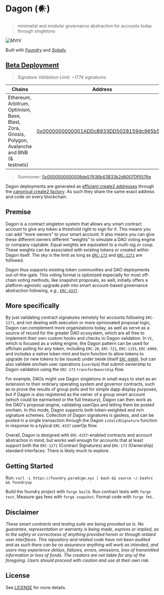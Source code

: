 # Dagon (𒀭)
> minimalist and modular governance abstraction for accounts today through singletons

![MVIV](https://github.com/Moloch-Mystics/dagon/assets/92001561/671fe3dc-92ee-4c38-8004-982100203465)

Built with *[Foundry](https://github.com/foundry-rs/forge-std)* and *[Solady](https://github.com/vectorized/solady)*.

## [Beta Deployment](https://contractscan.xyz/contract/0x0000000000001ADDcB933DD5028159dc965b5b7f)
> *Signature Validation Limit: ~1774 signatures*

Chains           | Address                                 | 
----------------|-----------------------------------------|
Ethereum, Arbitrum, Optimism, Base, Blast, Zora, Gnosis, Polygon, Avalanche and BNB (& testnets) | [0x0000000000001ADDcB933DD5028159dc965b5b7f](https://etherscan.io/address/0x0000000000001ADDcB933DD5028159dc965b5b7f#code) |

> Summoner: [0x0000000000008de57636b43B33b2d6007Df5576e](https://etherscan.io/address/0x0000000000008de57636b43B33b2d6007Df5576e#code)

Dagon deployments are generated as [efficient create2 addresses](https://medium.com/coinmonks/on-efficient-ethereum-addresses-3fef0596e263) through the [canonical create2 factory](https://etherscan.io/address/0x0000000000ffe8b47b3e2130213b802212439497#code). As such they share the same exact address and code on every blockchain.

## Premise

Dagon is a contract singleton system that allows any smart contract account to give any token a threshold right to sign for it. This means you can add "more owners" to your smart account. It also means you can give these different owners different "weights" to simulate a DAO voting engine or company captable. Equal weights are equivalent to a multi-sig or coop. These weights can be associated with existing tokens or created within Dagon itself. The sky is the limit as long as [`ERC-173`](https://eips.ethereum.org/EIPS/eip-173) and [`ERC-1271`](https://eips.ethereum.org/EIPS/eip-1271) are followed.

Dagon thus supports existing token communities and DAO deployments out-of-the-gate. This voting format is optimized especially for most off-chain voting methods, like snapshot proposals, as well, initially offers a platform-agnostic upgrade path into smart account-based governance abstraction following, *e.g.*, [`ERC-4337`](https://eips.ethereum.org/EIPS/eip-4337).

## More specifically

By just validating contract signatures remotely for accounts following `ERC-1271`, and not dealing with execution or more opinionated proposal logic, Dagon can complement more organizations today, as well as serve as a source of record for the greater DAO ecosystem, which are all free to implement their own custom hooks and checks to Dagon validation. In `V1`, which is focused as a voting engine, the Dagon pattern can be used for offchain polling for any token, including `ERC-20`, `ERC-721`, `ERC-1155`, `ERC-6909`, and includes a native token mint and burn function to allow tokens to upgrade (or new tokens to be issued) under `DAGON` (itself [`ERC-6909`](https://eips.ethereum.org/EIPS/eip-6909)), but can also validate onchain user operations (`userOp`s) that submit ownership to Dagon validation using the `ERC-173` `transferOwnership` flow.

For example, DAOs might use Dagon singletons in small ways to start as an extension to their ordinary operating system and governor contracts, such as to prove the results of group polls and for simple dapp display purposes, but if Dagon is also registered as the owner of a group smart account (which could be earmarked or the full treasury), Dagon can then work as the DAO's proposal engine, validating userOps and letting them be posted onchain. In this mode, Dagon supports both token-weighted and m/n signature schemes. Collection of Dagon signatures is gasless, and can be posted in a single transaction through the Dagon `isValidSignature` function in response to a typical `ERC-4337` userOp flow.

Overall, Dagon is designed with `ERC-4337`-enabled contracts and account abstraction in mind, but works well enough for accounts that at least support both the `ERC-1271` (Contract Signatures) and `ERC-173` (Ownership) standard interfaces. There is likely much to explore.

## Getting Started

Run: `curl -L https://foundry.paradigm.xyz | bash && source ~/.bashrc && foundryup`

Build the foundry project with `forge build`. Run contract tests with `forge test`. Measure gas fees with `forge snapshot`. Format code with `forge fmt`.

## Disclaimer

*These smart contracts and testing suite are being provided as is. No guarantee, representation or warranty is being made, express or implied, as to the safety or correctness of anything provided herein or through related user interfaces. This repository and related code have not been audited and as such there can be no assurance anything will work as intended, and users may experience delays, failures, errors, omissions, loss of transmitted information or loss of funds. The creators are not liable for any of the foregoing. Users should proceed with caution and use at their own risk.*

## License

See [LICENSE](./LICENSE) for more details.
